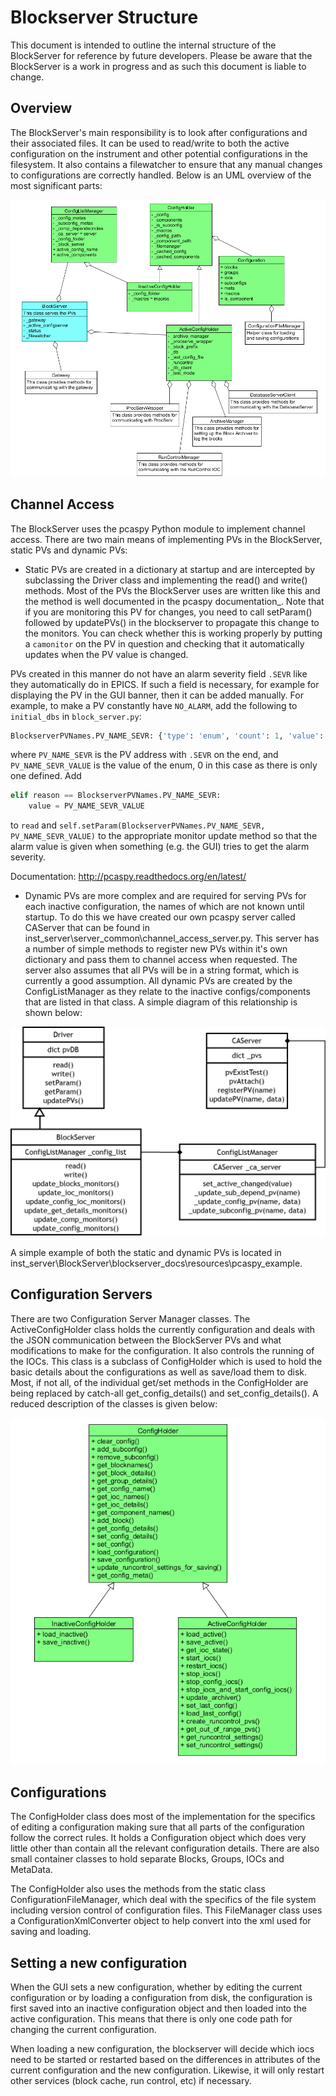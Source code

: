 # Blockserver Structure

This document is intended to outline the internal structure of the BlockServer for reference by future developers. Please be aware that the BlockServer is a work in progress and as such this document is liable to change.

## Overview

The BlockServer's main responsibility is to look after configurations and their associated files. It can be used to read/write
to both the active configuration on the instrument and other potential configurations in the filesystem. It also contains a
filewatcher to ensure that any manual changes to configurations are correctly handled. Below is an UML overview of the most 
significant parts:

![Full UML](full_uml.png)

## Channel Access

The BlockServer uses the pcaspy Python module to implement channel access. There are two main means of implementing PVs in the
BlockServer, static PVs and dynamic PVs:

* Static PVs are created in a dictionary at startup and are intercepted by subclassing the Driver class and implementing the read()
  and write() methods. Most of the PVs the BlockServer uses are written like this and the method is well documented in the pcaspy 
  documentation_. Note that if you are monitoring this PV for changes, you need to call setParam() followed by updatePVs() in the blockserver to propagate this change to the monitors. You can check whether this is working properly by putting a `camonitor` on the PV in question and checking that it automatically updates when the PV value is changed.

PVs created in this manner do not have an alarm severity field `.SEVR` like they automatically do in EPICS. If such a field is necessary, for example for displaying the PV in the GUI banner, then it can be added manually. For example, to make a PV constantly have `NO_ALARM`, add the following to `initial_dbs` in `block_server.py`:
```python
BlockserverPVNames.PV_NAME_SEVR: {'type': 'enum', 'count': 1, 'value': PV_NAME_SEVR_VALUE, "enums": ["NO_ALARM"]}
```
where `PV_NAME_SEVR` is the PV address with `.SEVR` on the end, and `PV_NAME_SEVR_VALUE` is the value of the enum, 0 in this case as there is only one defined. Add
```python
elif reason == BlockserverPVNames.PV_NAME_SEVR:
    value = PV_NAME_SEVR_VALUE
```
to `read` and `self.setParam(BlockserverPVNames.PV_NAME_SEVR, PV_NAME_SEVR_VALUE)` to the appropriate monitor update method so that the alarm value is given when something (e.g. the GUI) tries to get the alarm severity.

Documentation: http://pcaspy.readthedocs.org/en/latest/

* Dynamic PVs are more complex and are required for serving PVs for each inactive configuration, the names of which are not known
  until startup. To do this we have created our own pcaspy server called CAServer that can be found in 
  inst_server\\server_common\\channel_access_server.py. This server has a number of simple methods to register new PVs within it's own 
  dictionary and pass them to channel access when requested. The server also assumes that all PVs will be in a string format, which is
  currently a good assumption. All dynamic PVs are created by the ConfigListManager as they relate to the inactive configs/components
  that are listed in that class. A simple diagram of this relationship is shown below:

![CA UML](channel_access_uml.png)
   
A simple example of both the static and dynamic PVs is located in inst_server\\BlockServer\\blockserver_docs\\resources\\pcaspy_example.

## Configuration Servers

There are two Configuration Server Manager classes. The ActiveConfigHolder class holds the currently configuration and deals with the JSON communication between the BlockServer PVs and what modifications to make for the configuration. It also controls the running of the IOCs. This class is a subclass of ConfigHolder which is used to hold the basic details about the configurations as well as save/load them to disk. Most, if not all, of the individual get/set methods in the ConfigHolder are being replaced by catch-all get_config_details() and set_config_details(). A reduced description of the classes is given below:

![Config Server UML](config_servers_uml.png)
	
## Configurations

The ConfigHolder class does most of the implementation for the specifics of editing a configuration making sure that all parts of the configuration follow the correct rules. It holds a Configuration object which does very little other than contain all the relevant configuration details. There are also small container classes to hold separate Blocks, Groups, IOCs and MetaData.

The ConfigHolder also uses the methods from the static class ConfigurationFileManager, which deal with the specifics of the file system
including version control of configuration files. This FileManager class uses a ConfigurationXmlConverter object to help convert into 
the xml used for saving and loading.

## Setting a new configuration

When the GUI sets a new configuration, whether by editing the current configuration or by loading a configuration from disk, the configuration is first saved into an inactive configuration object and then loaded into the active configuration. This means that there is only one code path for changing the current configuration.

When loading a new configuration, the blockserver will decide which iocs need to be started or restarted based on the differences in attributes of the current configuration and the new configuration. Likewise, it will only restart other services (block cache, run control, etc) if necessary.
